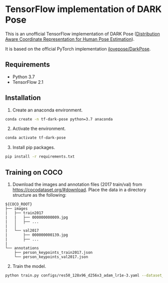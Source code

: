# TensorFlow implementation of DARK Pose
This is an unofficial TensorFlow implementation of DARK Pose ([Distribution Aware Coordinate Representation for Human Pose Estimation](https://arxiv.org/abs/1910.06278)).

It is based on the official PyTorch implementation [ilovepose/DarkPose](https://github.com/ilovepose/DarkPose).

## Requirements
- Python 3.7
- TensorFlow 2.1

## Installation
1. Create an anaconda environment.
```sh
conda create -n tf-dark-pose python=3.7 anaconda
```

2. Activate the environment.
```sh
conda activate tf-dark-pose
```

3. Install pip packages.
```sh
pip install -r requirements.txt
```

## Training on COCO
1. Download the images and annotation files (2017 train/val) from https://cocodataset.org/#download. 
Place the data in a directory structure as the following:
```
${COCO_ROOT}
├── images
|   ├── train2017
|   |   ├── 000000000009.jpg
|   │   ├── ...
|   │   
|   └── val2017
|       ├── 000000000139.jpg
|       ├── ...
|
└── annotations
    ├── person_keypoints_train2017.json
    └── person_keypoints_val2017.json
```

2. Train the model.
```sh
python train.py configs/res50_128x96_d256x3_adam_lr1e-3.yaml --dataset_root ${COCO_ROOT}
```
